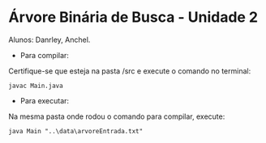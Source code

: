 # Árvore Binária de Busca - Unidade 2

Alunos: Danrley, Anchel.

- Para compilar:
  
Certifique-se que esteja na pasta /src e execute o comando no terminal: 
```
javac Main.java
``` 

- Para executar:
  
Na mesma pasta onde rodou o comando para compilar, execute:
```
java Main "..\data\arvoreEntrada.txt"
```
